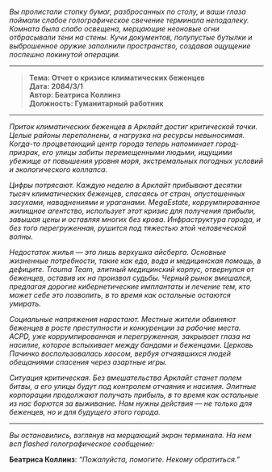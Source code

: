 _Вы пролистали стопку бумаг, разбросанных по столу, и ваши глаза поймали слабое голографическое свечение терминала неподалеку. Комната была слабо освещена, мерцающие неоновые огни отбрасывали тени на стены. Кучи документов, полупустые бутылки и выброшенное оружие заполнили пространство, создавая ощущение поспешно покинутой операции._

---

> **Тема: Отчет о кризисе климатических беженцев**  
> **Дата: 2084/3/1**  
> **Автор: Беатриса Коллинз**  
> **Должность: Гуманитарный работник**

---

_Приток климатических беженцев в Арклайт достиг критической точки. Целые районы переполнены, а нагрузка на ресурсы невыносимая. Когда-то процветающий центр города теперь напоминает город-призрак, его улицы забиты перемещенными людьми, ищущими убежище от повышения уровня моря, экстремальных погодных условий и экологического коллапса._

_Цифры потрясают. Каждую неделю в Арклайт прибывают десятки тысяч климатических беженцев, спасаясь от стран, опустошенных засухами, наводнениями и ураганами. MegaEstate, коррумпированное жилищное агентство, использует этот кризис для получения прибыли, завышая цены и оставляя многих без крова. Инфраструктура города, и без того перегруженная, рушится под тяжестью этой человеческой волны._

_Недостаток жилья — это лишь верхушка айсберга. Основные жизненные потребности, такие как еда, вода и медицинская помощь, в дефиците. Trauma Team, элитный медицинский корпус, отвернулся от беженцев, оставив их на произвол судьбы. Черный рынок вмешался, предлагая дорогие кибернетические имплантаты и лечение тем, кто может себе это позволить, в то время как остальные остаются умирать._

_Социальные напряжения нарастают. Местные жители обвиняют беженцев в росте преступности и конкуренции за рабочие места. ACPD, уже коррумпированная и перегруженная, закрывает глаза на насилие, которое вспыхивает между бандами и беженцами. Церковь Пачинко воспользовалась хаосом, вербуя отчаявшихся людей обещаниями спасения через азартные игры._

_Ситуация критическая. Без вмешательства Арклайт станет полем битвы, а его улицы будут под контролем отчаяния и насилия. Элитные корпорации продолжают получать прибыль, в то время как остальные из нас борются за выживание. Нам нужны действия — не только для беженцев, но и для будущего этого города._

---

_Вы остановились, взглянув на мерцающий экран терминала. На нем всп flashed голографическое сообщение:_

**Беатриса Коллинз**: _“Пожалуйста, помогите. Некому обратиться.”_
